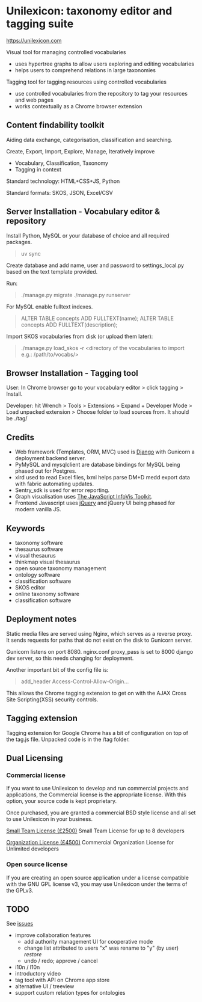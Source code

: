 # Unilexicon: taxonomy editor and tagging suite

<https://unilexicon.com>

Visual tool for managing controlled vocabularies

   -   uses hypertree graphs to allow users exploring and editing
        vocabularies
   -   helps users to comprehend relations in large taxonomies

Tagging tool for tagging resources using controlled vocabularies

   -   use controlled vocabularies from the repository to tag your
        resources and web pages
   -   works contextually as a Chrome browser extension

## Content findability toolkit

Aiding data exchange, categorisation, classification and searching.

Create, Export, Import, Explore, Manage, Iteratively improve

-   Vocabulary, Classification, Taxonomy
-   Tagging in context

Standard technology: HTML+CSS+JS, Python

Standard formats: SKOS, JSON, Excel/CSV

## Server Installation - Vocabulary editor & repository

Install Python, MySQL or your database of choice and all required
packages.

> uv sync

Create database and add name, user and password to settings_local.py
based on the text template provided.

Run:

> ./manage.py migrate ./manage.py runserver

For MySQL enable fulltext indexes.

> ALTER TABLE concepts ADD FULLTEXT(name); ALTER TABLE concepts ADD
> FULLTEXT(description);

Import SKOS vocabularies from disk (or upload them later):

> ./manage.py load_skos -r \<directory of the vocabularies to import
> e.g.: /path/to/vocabs/\>

## Browser Installation - Tagging tool

User: In Chrome browser go to your vocabulary editor \> click tagging \>
Install.

Developer: hit Wrench \> Tools \> Extensions \> Expand + Developer Mode
\> Load unpacked extension \> Choose folder to load sources from. It
should be ./tag/

## Credits
 - Web framework (Templates, ORM, MVC) used is [Django](https://djangoproject.com) with Gunicorn a deployment backend server.
 - PyMySQL and mysqlclient are database bindings for MySQL being phased out for Postgres.
 - xlrd used to read Excel files, lxml helps parse DM+D medd export data with fabric automating updates.
 - Sentry_sdk is used for error reporting.
 - Graph visualisation uses [The JavaScript InfoVis Toolkit](https://github.com/philogb/jit).
 - Frontend Javascript uses [jQuery](https://jquery.com) and jQuery UI being phased for modern vanilla JS.

## Keywords

-   taxonomy software
-   thesaurus software
-   visual thesaurus
-   thinkmap visual thesaurus
-   open source taxonomy management
-   ontology software
-   classification software
-   SKOS editor
-   online taxonomy software
-   classification software

## Deployment notes

Static media files are served using Nginx, which serves as a reverse
proxy. It sends requests for paths that do not exist on the disk to
Gunicorn server.

Gunicorn listens on port 8080. nginx.conf proxy_pass is set to 8000
django dev server, so this needs changing for deployment.

Another important bit of the config file is:

> add_header Access-Control-Allow-Origin\...

This allows the Chrome tagging extension to get on with the AJAX Cross
Site Scripting(XSS) security controls.

## Tagging extension

Tagging extension for Google Chrome has a bit of configuration on top of
the tag.js file. Unpacked code is in the /tag folder.

## Dual Licensing

### Commercial license

If you want to use Unilexicon to develop and run commercial projects and
applications, the Commercial license is the appropriate license. With
this option, your source code is kept proprietary.

Once purchased, you are granted a commercial BSD style license and all
set to use Unilexicon in your business.

[Small Team License
(£2500)](https://unilexicon.com/fm/pay.html?amount=2500&msg=Unilexicon_Team_License)
Small Team License for up to 8 developers

[Organization License
(£4500)](https://unilexicon.com/fm/pay.html?amount=4500&msg=Unilexicon_Organization_License)
Commercial Organization License for Unlimited developers

### Open source license

If you are creating an open source application under a license
compatible with the GNU GPL license v3, you may use Unilexicon under the
terms of the GPLv3.

## TODO
See [issues](https://github.com/fmalina/unilex/issues)

- improve collaboration features
    - add authority management UI for cooperative mode
    - change list attributed to users
      "x" was rename to "y" (by user) _restore_
    - undo / redo; approve / cancel
- i10n / l10n
- introductory video
- tag tool with API on Chrome app store
- alternative UI / treeview
- support custom relation types for ontologies
